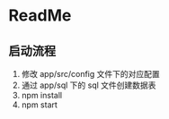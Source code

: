 # ReadMe


## 启动流程


1. 修改 app/src/config 文件下的对应配置
2. 通过 app/sql 下的 sql 文件创建数据表
3. npm install
4. npm start